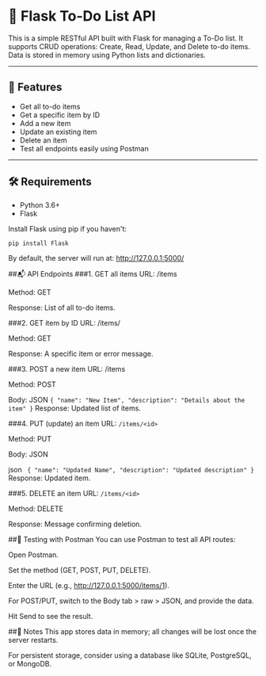 # 📝 Flask To-Do List API

This is a simple RESTful API built with Flask for managing a To-Do list. It supports CRUD operations: Create, Read, Update, and Delete to-do items. Data is stored in memory using Python lists and dictionaries.

---

## 🚀 Features

- Get all to-do items
- Get a specific item by ID
- Add a new item
- Update an existing item
- Delete an item
- Test all endpoints easily using Postman

---

## 🛠️ Requirements

- Python 3.6+
- Flask

Install Flask using pip if you haven't:

```bash
pip install Flask
```
By default, the server will run at:
http://127.0.0.1:5000/

##📬 API Endpoints
###1. GET all items
URL: /items

Method: GET

Response: List of all to-do items.

###2. GET item by ID
URL: /items/<id>

Method: GET

Response: A specific item or error message.

###3. POST a new item
URL: /items

Method: POST

Body: JSON
``
{
  "name": "New Item",
  "description": "Details about the item"
}
``
Response: Updated list of items.

###4. PUT (update) an item
URL: ``/items/<id>``

Method: PUT

Body: JSON

json
``
{
  "name": "Updated Name",
  "description": "Updated description"
}``
Response: Updated item.

###5. DELETE an item
URL: ``/items/<id>``

Method: DELETE

Response: Message confirming deletion.

##🧪 Testing with Postman
You can use Postman to test all API routes:

Open Postman.

Set the method (GET, POST, PUT, DELETE).

Enter the URL (e.g., http://127.0.0.1:5000/items/1).

For POST/PUT, switch to the Body tab > raw > JSON, and provide the data.

Hit Send to see the result.

##📌 Notes
This app stores data in memory; all changes will be lost once the server restarts.

For persistent storage, consider using a database like SQLite, PostgreSQL, or MongoDB.

